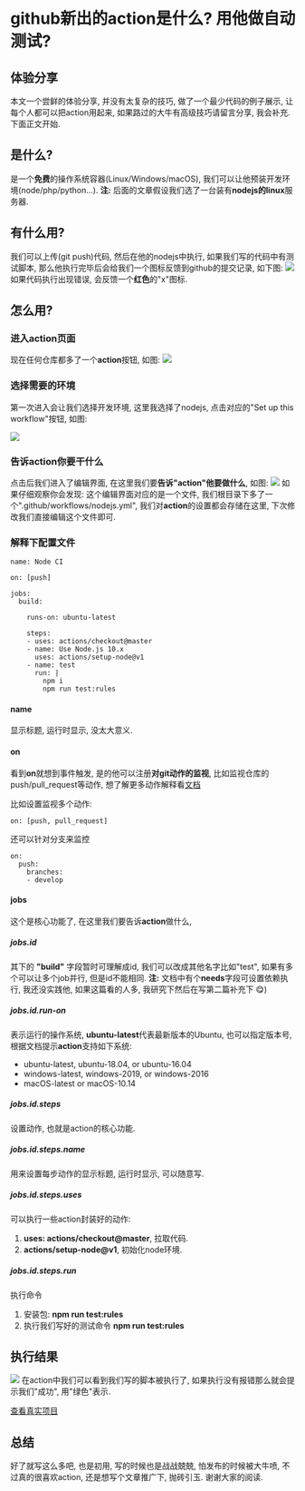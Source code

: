 # github新出的action是什么? 用他做自动测试?

## 体验分享
本文一个尝鲜的体验分享, 并没有太复杂的技巧, 做了一个最少代码的例子展示, 让每个人都可以把action用起来, 如果路过的大牛有高级技巧请留言分享, 我会补充. 下面正文开始.

## 是什么?
是一个**免费**的操作系统容器(Linux/Windows/macOS), 我们可以让他预装开发环境(node/php/python...).
**注:** 后面的文章假设我们选了一台装有**nodejs的linux**服务器.

## 有什么用?
我们可以上传(git push)代码, 然后在他的nodejs中执行, 如果我们写的代码中有测试脚本, 那么他执行完毕后会给我们一个图标反馈到github的提交记录, 如下图:
![](https://ws1.sinaimg.cn/large/005IQkzXly1g5yxyb07p9j30ub04hdgk.jpg)
如果代码执行出现错误, 会反馈一个**红色**的"x"图标.

## 怎么用?

### 进入action页面
现在任何仓库都多了一个**action**按钮, 如图:
![](https://ws1.sinaimg.cn/large/005IQkzXly1g5yya6q3i4j30tz04h3ze.jpg)

### 选择需要的环境
第一次进入会让我们选择开发环境, 这里我选择了nodejs, 点击对应的"Set up this workflow"按钮, 如图:

![](https://ws1.sinaimg.cn/large/005IQkzXly1g5yyc4j0ufj315s0mygpr.jpg)

### 告诉action你要干什么
点击后我们进入了编辑界面, 在这里我们要**告诉"action"他要做什么**, 如图:
![](https://ws1.sinaimg.cn/large/005IQkzXly1g5yye17bamj30pl0gcdhk.jpg)
如果仔细观察你会发现: 这个编辑界面对应的是一个文件, 我们根目录下多了一个".github/workflows/nodejs.yml", 我们对**action**的设置都会存储在这里, 下次修改我们直接编辑这个文件即可.

### 解释下配置文件
``` shell
name: Node CI

on: [push]

jobs:
  build:

    runs-on: ubuntu-latest

    steps:
    - uses: actions/checkout@master
    - name: Use Node.js 10.x
      uses: actions/setup-node@v1
    - name: test
      run: |
        npm i
        npm run test:rules

```
#### name
显示标题, 运行时显示, 没太大意义.

#### on
看到**on**就想到事件触发, 是的他可以注册**对git动作的监视**, 比如监视仓库的push/pull_request等动作, 想了解更多动作解释看[文档](https://help.github.com/en/articles/events-that-trigger-workflows)

比如设置监视多个动作:
``` shell
on: [push, pull_request]
```

还可以针对分支来监控
``` shell
on:
  push:
    branches:
    - develop
```

#### jobs
这个是核心功能了, 在这里我们要告诉**action**做什么, 


##### jobs.id
其下的 **"build"** 字段暂时可理解成id, 我们可以改成其他名字比如"test", 如果有多个可以让多个job并行, 但是id不能相同.
**注:** 文档中有个**needs**字段可设置依赖执行, 我还没实践他, 如果这篇看的人多, 我研究下然后在写第二篇补充下 😋)

##### jobs.id.run-on
表示运行的操作系统, **ubuntu-latest**代表最新版本的Ubuntu, 也可以指定版本号, 根据文档提示**action**支持如下系统:
- ubuntu-latest, ubuntu-18.04, or ubuntu-16.04
- windows-latest, windows-2019, or windows-2016
- macOS-latest or macOS-10.14

##### jobs.id.steps 
设置动作, 也就是action的核心功能.

##### jobs.id.steps.name
用来设置每步动作的显示标题, 运行时显示, 可以随意写.

##### jobs.id.steps.uses
可以执行一些action封装好的动作:
1. **uses: actions/checkout@master**, 拉取代码.
2. **actions/setup-node@v1**, 初始化node环境.

##### jobs.id.steps.run
执行命令
1. 安装包: **npm run test:rules**
2. 执行我们写好的测试命令 **npm run test:rules**


## 执行结果
![](https://ws1.sinaimg.cn/large/005IQkzXgy1g5z0fnd086j31ha0czdh7.jpg)
在action中我们可以看到我们写的脚本被执行了, 如果执行没有报错那么就会提示我们"成功", 用"绿色"表示.

[查看真实项目](https://github.com/any86/any-rule/commit/2ab7e59b08d54a917e771b53c2af0ca021feba39/checks)

## 总结
好了就写这么多吧, 也是初用, 写的时候也是战战兢兢, 怕发布的时候被大牛喷, 不过真的很喜欢action, 还是想写个文章推广下, 抛砖引玉. 谢谢大家的阅读.

